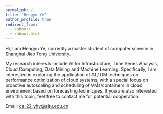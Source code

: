 ```yaml
---
permalink: /
title: "Hengyu Ye"
author_profile: true
redirect_from: 
  - /about/
  - /about.html
---
```


Hi, I am Hengyu Ye, currently a master student of computer science in Shanghai Jiao Tong University. 

My research interests include AI for Infrastructure, Time Series Analysis, Cloud Computing, Data Mining and Machine Learning. Specifically, I am interested in exploring the application of AI / DM techniques on performance optimization of cloud systems, with a special focus on proactive autoscaling and scheduling of VMs/containers in cloud environment based on forecasting techniques. If you are also interested with this topic, feel free to contact me for potential cooperation.

<!-- My current works focus on improving Kubernetes HPA (Horizontal Pod Autoscaling) under proactive autoscaling manner. This include finding an effective, accurate and efficient workload / metric forecasting method, together with the recommandation of optimal number of pods given predicted workload / metric data. If you are also interested with this topic, feel free to contact me for potential cooperation. -->

Email: cs_22_yhy@sjtu.edu.cn